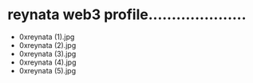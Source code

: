 # reynata web3 profile.....................
- 0xreynata (1).jpg
- 0xreynata (2).jpg
- 0xreynata (3).jpg
- 0xreynata (4).jpg
- 0xreynata (5).jpg
